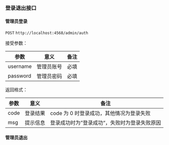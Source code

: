 ### 登录退出接口

#### 管理员登录

`POST` `http://localhost:4568/admin/auth`

接受参数：

| 参数 | 意义 | 备注 |
| ------ | ------ | ------ |
| username | 管理员账号 | 必填 |
| password | 管理员密码 | 必填 |

返回格式：

| 参数 | 意义 | 备注 |
| ------ | ------ | ------ |
| code | 登录结果 | code 为 0 时登录成功，其他情况为登录失败 |
| msg | 提示信息 | 登录成功时为”登录成功“，失败时为登录失败原因 |

#### 管理员退出
